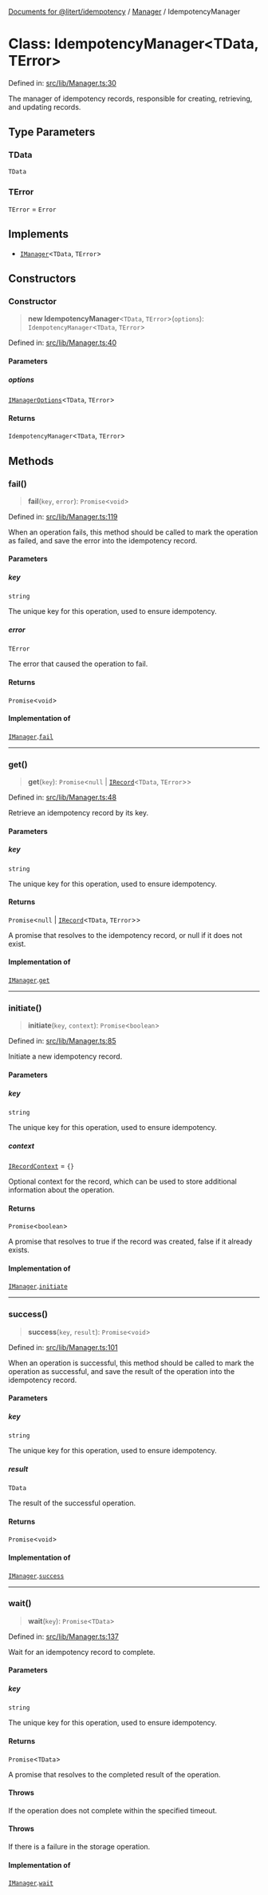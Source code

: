 [Documents for @litert/idempotency](../../index.md) / [Manager](../index.md) / IdempotencyManager

# Class: IdempotencyManager\<TData, TError\>

Defined in: [src/lib/Manager.ts:30](https://github.com/litert/idempotency.js/blob/master/src/lib/Manager.ts#L30)

The manager of idempotency records, responsible for creating, retrieving, and updating records.

## Type Parameters

### TData

`TData`

### TError

`TError` = `Error`

## Implements

- [`IManager`](../../Types/interfaces/IManager.md)\<`TData`, `TError`\>

## Constructors

### Constructor

> **new IdempotencyManager**\<`TData`, `TError`\>(`options`): `IdempotencyManager`\<`TData`, `TError`\>

Defined in: [src/lib/Manager.ts:40](https://github.com/litert/idempotency.js/blob/master/src/lib/Manager.ts#L40)

#### Parameters

##### options

[`IManagerOptions`](../../Types/interfaces/IManagerOptions.md)\<`TData`, `TError`\>

#### Returns

`IdempotencyManager`\<`TData`, `TError`\>

## Methods

### fail()

> **fail**(`key`, `error`): `Promise`\<`void`\>

Defined in: [src/lib/Manager.ts:119](https://github.com/litert/idempotency.js/blob/master/src/lib/Manager.ts#L119)

When an operation fails, this method should be called to mark the operation as failed,
and save the error into the idempotency record.

#### Parameters

##### key

`string`

The unique key for this operation, used to ensure idempotency.

##### error

`TError`

The error that caused the operation to fail.

#### Returns

`Promise`\<`void`\>

#### Implementation of

[`IManager`](../../Types/interfaces/IManager.md).[`fail`](../../Types/interfaces/IManager.md#fail)

***

### get()

> **get**(`key`): `Promise`\<`null` \| [`IRecord`](../../Types/interfaces/IRecord.md)\<`TData`, `TError`\>\>

Defined in: [src/lib/Manager.ts:48](https://github.com/litert/idempotency.js/blob/master/src/lib/Manager.ts#L48)

Retrieve an idempotency record by its key.

#### Parameters

##### key

`string`

The unique key for this operation, used to ensure idempotency.

#### Returns

`Promise`\<`null` \| [`IRecord`](../../Types/interfaces/IRecord.md)\<`TData`, `TError`\>\>

A promise that resolves to the idempotency record, or null if it does not exist.

#### Implementation of

[`IManager`](../../Types/interfaces/IManager.md).[`get`](../../Types/interfaces/IManager.md#get)

***

### initiate()

> **initiate**(`key`, `context`): `Promise`\<`boolean`\>

Defined in: [src/lib/Manager.ts:85](https://github.com/litert/idempotency.js/blob/master/src/lib/Manager.ts#L85)

Initiate a new idempotency record.

#### Parameters

##### key

`string`

The unique key for this operation, used to ensure idempotency.

##### context

[`IRecordContext`](../../Types/type-aliases/IRecordContext.md) = `{}`

Optional context for the record, which can be used to store
               additional information about the operation.

#### Returns

`Promise`\<`boolean`\>

A promise that resolves to true if the record was created, false if it already exists.

#### Implementation of

[`IManager`](../../Types/interfaces/IManager.md).[`initiate`](../../Types/interfaces/IManager.md#initiate)

***

### success()

> **success**(`key`, `result`): `Promise`\<`void`\>

Defined in: [src/lib/Manager.ts:101](https://github.com/litert/idempotency.js/blob/master/src/lib/Manager.ts#L101)

When an operation is successful, this method should be called to mark the operation as successful,
and save the result of the operation into the idempotency record.

#### Parameters

##### key

`string`

The unique key for this operation, used to ensure idempotency.

##### result

`TData`

The result of the successful operation.

#### Returns

`Promise`\<`void`\>

#### Implementation of

[`IManager`](../../Types/interfaces/IManager.md).[`success`](../../Types/interfaces/IManager.md#success)

***

### wait()

> **wait**(`key`): `Promise`\<`TData`\>

Defined in: [src/lib/Manager.ts:137](https://github.com/litert/idempotency.js/blob/master/src/lib/Manager.ts#L137)

Wait for an idempotency record to complete.

#### Parameters

##### key

`string`

The unique key for this operation, used to ensure idempotency.

#### Returns

`Promise`\<`TData`\>

A promise that resolves to the completed result of the operation.

#### Throws

If the operation does not complete within the specified timeout.

#### Throws

If there is a failure in the storage operation.

#### Implementation of

[`IManager`](../../Types/interfaces/IManager.md).[`wait`](../../Types/interfaces/IManager.md#wait)
